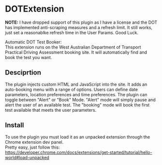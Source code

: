 # DOTExtension
**NOTE:** I have dropped support of this plugin as I have a license and the DOT has implemented anti-scraping measures and a refresh limit. It still works, just set a reasonablke refresh time in the User Params. Good Luck.

Automatic DOT Test Booker: </br>
This extension runs on the West Australian Department of Transport Practical Driving Assessment booking site. It will automatically find and book the test you want. 
## Desciprtion
The plugin injects custom HTML and JavaScript into the site. It adds an auto-booking menu with a range of options. Users can define date parameters, location preferences and time preferences. 
The plugin can toggle between "Alert" or "Book" Mode. "Alert" mode will simply pause and alert the user of an available test. The "booking" mode will book the first test available that meets the user parameters. 

## Install
To use the plugin you must load it as an unpacked extension through the Chrome extension dev panel. </br>
Pretty easy, just follow this: https://developer.chrome.com/docs/extensions/get-started/tutorial/hello-world#load-unpacked
